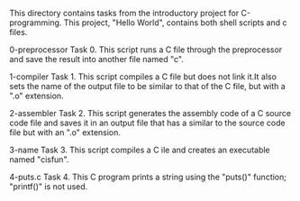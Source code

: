 This directory contains tasks from the introductory project for C-programming.
This project, "Hello World", contains both shell scripts and c files.

0-preprocessor
Task 0.
This script runs a C file through the preprocessor and save the result into another file named "c".

1-compiler
Task 1.
This script compiles a C file but does not link it.It also sets the name of the output file to be similar to that of the C file, but with a ".o" extension.

2-assembler
Task 2.
This script generates the assembly code of a C source code file and saves it in an output file that has a similar to the source code file but with an ".o" extension.

3-name
Task 3.
This script compiles a C ile and creates an executable named "cisfun".

4-puts.c
Task 4.
This C program prints a string using the "puts()" function; "printf()" is not used.
